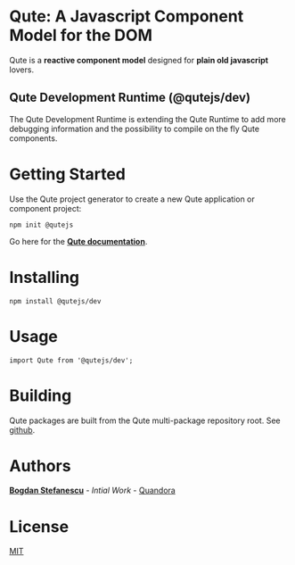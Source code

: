 # Qute: A Javascript Component Model for the DOM

Qute is a **reactive component model** designed for **plain old javascript** lovers.

## Qute Development Runtime (@qutejs/dev)

The Qute Development Runtime is extending the Qute Runtime to add more debugging information and the possibility to compile on the fly Qute components.

# Getting Started

Use the Qute project generator to create a new Qute application or component project:

```
npm init @qutejs
```

Go here for the **[Qute documentation](https://qutejs.org)**.

# Installing

```
npm install @qutejs/dev
```

# Usage

```
import Qute from '@qutejs/dev';
```

# Building

Qute packages are built from the Qute multi-package repository root.
See [github](https://github.com/bstefanescu/qutejs).

# Authors

**[Bogdan Stefanescu](mailto:bogdan@quandora.com)** - *Intial Work* - [Quandora](https://quandora.com)

# License

[MIT](LICENSE)

